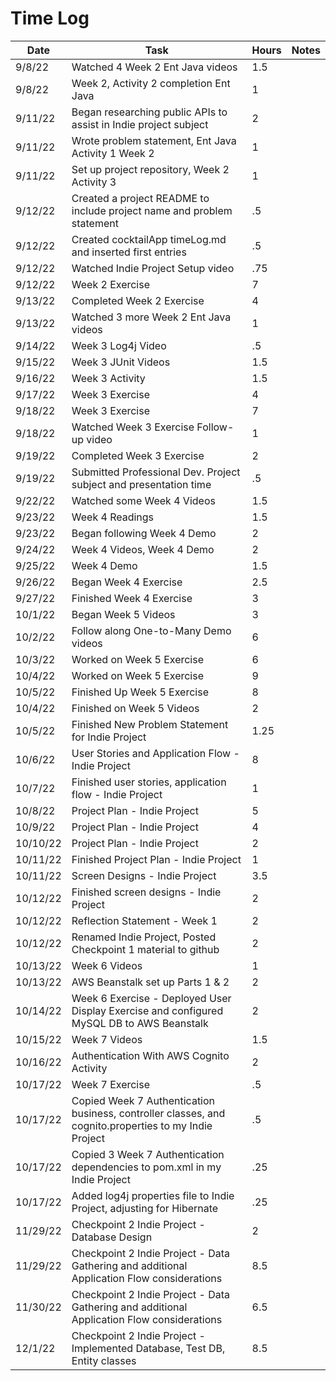 # Time Log

| Date     | Task                                                                   | Hours | Notes|
|----------|------------------------------------------------------------------------|--|------|
| 9/8/22   | Watched 4 Week 2 Ent Java videos                                       | 1.5 |
| 9/8/22   | Week 2, Activity 2 completion Ent Java                                 | 1 |
| 9/11/22  | Began researching public APIs to assist in Indie project subject       | 2 |
| 9/11/22  | Wrote problem statement, Ent Java Activity 1 Week 2                    | 1 | |
| 9/11/22  | Set up project repository, Week 2 Activity 3                           | 1 |   | 
| 9/12/22  | Created a project README to include project name and problem statement | .5 | |
| 9/12/22  | Created cocktailApp timeLog.md and inserted first entries              | .5 | |
| 9/12/22  | Watched Indie Project Setup video                                      | .75 | |
| 9/12/22  | Week 2 Exercise                                                        | 7 | |
| 9/13/22  | Completed Week 2 Exercise                                              | 4 | |
| 9/13/22  | Watched 3 more Week 2 Ent Java videos                                  | 1 | |
| 9/14/22  | Week 3 Log4j Video                                                     | .5 | |
| 9/15/22  | Week 3 JUnit Videos                                                    | 1.5 | |
| 9/16/22  | Week 3 Activity                                                        | 1.5 | |
| 9/17/22  | Week 3 Exercise                                                        | 4 | |
| 9/18/22  | Week 3 Exercise                                                        | 7 | |
| 9/18/22  | Watched Week 3 Exercise Follow-up video                                | 1 | |
| 9/19/22  | Completed Week 3 Exercise                                              | 2 | |
| 9/19/22  | Submitted Professional Dev. Project subject and presentation time      | .5 | |
| 9/22/22  | Watched some Week 4 Videos                                             | 1.5 | |
| 9/23/22  | Week 4 Readings                                                        | 1.5 | |
| 9/23/22  | Began following Week 4 Demo                                            | 2 | |
| 9/24/22  | Week 4 Videos, Week 4 Demo                                             | 2 | |
| 9/25/22  | Week 4 Demo                                                            | 1.5 | |
| 9/26/22  | Began Week 4 Exercise                                                  | 2.5 | |
| 9/27/22  | Finished Week 4 Exercise                                               | 3 | |
| 10/1/22  | Began Week 5 Videos                                                    | 3 | |
| 10/2/22  | Follow along One-to-Many Demo videos                                   | 6 | |
| 10/3/22  | Worked on Week 5 Exercise                                              | 6 | |
| 10/4/22  | Worked on Week 5 Exercise                                              | 9 | |
| 10/5/22  | Finished Up Week 5 Exercise                                            | 8 | |
| 10/4/22  | Finished on Week 5 Videos                                              | 2 | |
| 10/5/22  | Finished New Problem Statement for Indie Project                       | 1.25 | |
| 10/6/22  | User Stories and Application Flow - Indie Project                      | 8 | |
| 10/7/22  | Finished user stories, application flow - Indie Project                | 1 |
| 10/8/22  | Project Plan - Indie Project                                           | 5 | |
| 10/9/22  | Project Plan - Indie Project                                           | 4 | |
| 10/10/22 | Project Plan - Indie Project                                           | 2 | |
| 10/11/22 | Finished Project Plan - Indie Project                                  | 1 | |
| 10/11/22 | Screen Designs - Indie Project                                         | 3.5 | |
| 10/12/22 | Finished screen designs - Indie Project                                | 2 | |
| 10/12/22 | Reflection Statement - Week 1                                          | 2 | |
| 10/12/22 | Renamed Indie Project, Posted Checkpoint 1 material to github          | 2 | |
| 10/13/22 | Week 6 Videos                                                          | 1 | |
| 10/13/22 | AWS Beanstalk set up Parts 1 & 2                                       | 2 | |
| 10/14/22 | Week 6 Exercise - Deployed User Display Exercise and configured MySQL DB to AWS Beanstalk      | 2 | |
| 10/15/22 | Week 7 Videos                                                          | 1.5 | |
| 10/16/22 | Authentication With AWS Cognito Activity                               | 2 | |
| 10/17/22 | Week 7 Exercise                                                        | .5 | |
| 10/17/22 | Copied Week 7 Authentication business, controller classes, and cognito.properties to my Indie Project | .5 | |
| 10/17/22 | Copied 3 Week 7 Authentication dependencies to pom.xml in my Indie Project | .25 | |
| 10/17/22 | Added log4j properties file to Indie Project, adjusting for Hibernate | .25 | |
| 11/29/22 | Checkpoint 2 Indie Project - Database Design | 2 | |
| 11/29/22 | Checkpoint 2 Indie Project - Data Gathering and additional Application Flow considerations | 8.5 | |
| 11/30/22 | Checkpoint 2 Indie Project - Data Gathering and additional Application Flow considerations | 6.5 | |
| 12/1/22 | Checkpoint 2 Indie Project - Implemented Database, Test DB, Entity classes | 8.5 | |
